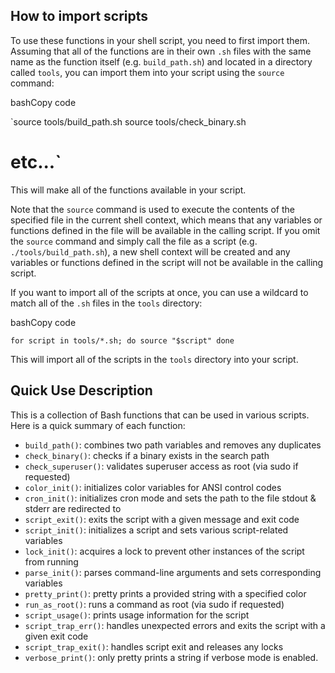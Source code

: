 How to import scripts
---------------------

To use these functions in your shell script, you need to first import them. Assuming that all of the functions are in their own `.sh` files with the same name as the function itself (e.g. `build_path.sh`) and located in a directory called `tools`, you can import them into your script using the `source` command:

bashCopy code

`source tools/build_path.sh 
source tools/check_binary.sh 
# etc...`

This will make all of the functions available in your script.

Note that the `source` command is used to execute the contents of the specified file in the current shell context, which means that any variables or functions defined in the file will be available in the calling script. If you omit the `source` command and simply call the file as a script (e.g. `./tools/build_path.sh`), a new shell context will be created and any variables or functions defined in the script will not be available in the calling script.

If you want to import all of the scripts at once, you can use a wildcard to match all of the `.sh` files in the `tools` directory:

bashCopy code

`for script in tools/*.sh; do
    source "$script"
done`

This will import all of the scripts in the `tools` directory into your script.

Quick Use Description
---------------------

This is a collection of Bash functions that can be used in various scripts. Here is a quick summary of each function:

*   `build_path()`: combines two path variables and removes any duplicates
*   `check_binary()`: checks if a binary exists in the search path
*   `check_superuser()`: validates superuser access as root (via sudo if requested)
*   `color_init()`: initializes color variables for ANSI control codes
*   `cron_init()`: initializes cron mode and sets the path to the file stdout & stderr are redirected to
*   `script_exit()`: exits the script with a given message and exit code
*   `script_init()`: initializes a script and sets various script-related variables
*   `lock_init()`: acquires a lock to prevent other instances of the script from running
*   `parse_init()`: parses command-line arguments and sets corresponding variables
*   `pretty_print()`: pretty prints a provided string with a specified color
*   `run_as_root()`: runs a command as root (via sudo if requested)
*   `script_usage()`: prints usage information for the script
*   `script_trap_err()`: handles unexpected errors and exits the script with a given exit code
*   `script_trap_exit()`: handles script exit and releases any locks
*   `verbose_print()`: only pretty prints a string if verbose mode is enabled.


